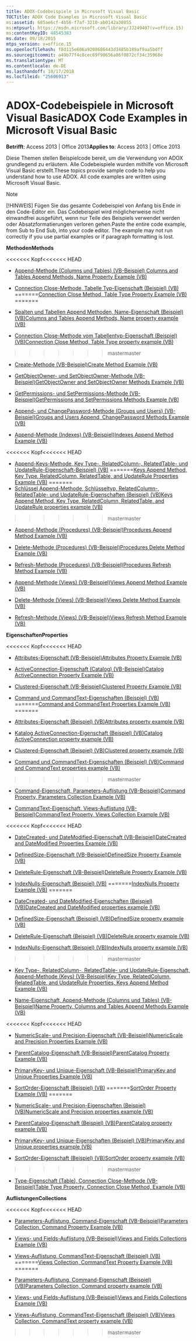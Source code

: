 ```yaml
---
title: ADOX-Codebeispiele in Microsoft Visual Basic
TOCTitle: ADOX Code Examples in Microsoft Visual Basic
ms:assetid: 685ae6cf-4b56-f7af-3210-ab0142a30855
ms:mtpsurl: https://msdn.microsoft.com/library/JJ249407(v=office.15)
ms:contentKeyID: 48545383
ms.date: 09/18/2015
mtps_version: v=office.15
ms.openlocfilehash: f8d115e606a9208686443d3485b189af9aa5bdff
ms.sourcegitcommit: a49b77f4c8cec69f90656a86f0872cf34c35968e
ms.translationtype: MT
ms.contentlocale: de-DE
ms.lasthandoff: 10/17/2018
ms.locfileid: "25606913"
---
```

# <a name="adox-code-examples-in-microsoft-visual-basic"></a><span data-ttu-id="165d1-102">ADOX-Codebeispiele in Microsoft Visual Basic</span><span class="sxs-lookup"><span data-stu-id="165d1-102">ADOX Code Examples in Microsoft Visual Basic</span></span>


<span data-ttu-id="165d1-103">**Betrifft**: Access 2013 | Office 2013</span><span class="sxs-lookup"><span data-stu-id="165d1-103">**Applies to**: Access 2013 | Office 2013</span></span>

<span data-ttu-id="165d1-p101">Diese Themen stellen Beispielcode bereit, um die Verwendung von ADOX grundlegend zu erläutern. Alle Codebeispiele wurden mithilfe von Microsoft Visual Basic erstellt.</span><span class="sxs-lookup"><span data-stu-id="165d1-p101">These topics provide sample code to help you understand how to use ADOX. All code examples are written using Microsoft Visual Basic.</span></span>


> [!NOTE]
> <span data-ttu-id="165d1-p102">[!HINWEIS] Fügen Sie das gesamte Codebeispiel von Anfang bis Ende in den Code-Editor ein. Das Codebeispiel wird möglicherweise nicht einwandfrei ausgeführt, wenn nur Teile des Beispiels verwendet werden oder Absatzformatierungen verloren gehen.</span><span class="sxs-lookup"><span data-stu-id="165d1-p102">Paste the entire code example, from Sub to End Sub, into your code editor. The example may not run correctly if you use partial examples or if paragraph formatting is lost.</span></span>



<span data-ttu-id="165d1-108">**Methoden**</span><span class="sxs-lookup"><span data-stu-id="165d1-108">**Methods**</span></span>

<span data-ttu-id="165d1-109"><<<<<<< Kopf</span><span class="sxs-lookup"><span data-stu-id="165d1-109"><<<<<<< HEAD</span></span>
  - [<span data-ttu-id="165d1-110"> Append-Methode (Columns und Tables) (VB-Beispiel) </span><span class="sxs-lookup"><span data-stu-id="165d1-110">Columns and Tables Append Methods, Name Property Example (VB)</span></span>](columns-and-tables-append-methods-name-property-example-vb.md)

  - <span data-ttu-id="165d1-111">[Connection Close-Methode, Tabelle Typ-Eigenschaft (Beispiel) (VB)](connection-close-method-table-type-property-example-vb.md)
=======</span><span class="sxs-lookup"><span data-stu-id="165d1-111">[Connection Close Method, Table Type Property Example (VB)](connection-close-method-table-type-property-example-vb.md)
=======</span></span>
  - [<span data-ttu-id="165d1-112">Spalten und Tabellen Append Methoden, Name-Eigenschaft (Beispiel) (VB)</span><span class="sxs-lookup"><span data-stu-id="165d1-112">Columns and Tables Append Methods, Name property example (VB)</span></span>](columns-and-tables-append-methods-name-property-example-vb.md)

  - [<span data-ttu-id="165d1-113">Connection Close-Methode vom Tabellentyp-Eigenschaft (Beispiel) (VB)</span><span class="sxs-lookup"><span data-stu-id="165d1-113">Connection Close Method, Table Type property example (VB)</span></span>](connection-close-method-table-type-property-example-vb.md)
>>>>>>> <span data-ttu-id="165d1-114">master</span><span class="sxs-lookup"><span data-stu-id="165d1-114">master</span></span>

  - [<span data-ttu-id="165d1-115">Create-Methode (VB-Beispiel)</span><span class="sxs-lookup"><span data-stu-id="165d1-115">Create Method Example (VB)</span></span>](create-method-example-vb.md)

  - [<span data-ttu-id="165d1-116">GetObjectOwner- und SetObjectOwner-Methode (VB-Beispiel)</span><span class="sxs-lookup"><span data-stu-id="165d1-116">GetObjectOwner and SetObjectOwner Methods Example (VB)</span></span>](getobjectowner-and-setobjectowner-methods-example-vb.md)

  - [<span data-ttu-id="165d1-117">GetPermissions- und SetPermissions-Methode (VB-Beispiel)</span><span class="sxs-lookup"><span data-stu-id="165d1-117">GetPermissions and SetPermissions Methods Example (VB)</span></span>](getpermissions-and-setpermissions-methods-example-vb.md)

  - [<span data-ttu-id="165d1-118">Append- und ChangePassword-Methode (Groups und Users) (VB-Beispiel)</span><span class="sxs-lookup"><span data-stu-id="165d1-118">Groups and Users Append, ChangePassword Methods Example (VB)</span></span>](groups-and-users-append-changepassword-methods-example-vb.md)

  - [<span data-ttu-id="165d1-119">Append-Methode (Indexes) (VB-Beispiel)</span><span class="sxs-lookup"><span data-stu-id="165d1-119">Indexes Append Method Example (VB)</span></span>](indexes-append-method-example-vb.md)

<span data-ttu-id="165d1-120"><<<<<<< Kopf</span><span class="sxs-lookup"><span data-stu-id="165d1-120"><<<<<<< HEAD</span></span>
  - <span data-ttu-id="165d1-121">[Append-Keys-Methode, Key Type-, RelatedColumn-, RelatedTable- und UpdateRule-Eigenschaft-Beispiel) (VB)](keys-append-method-key-type-relatedcolumn-relatedtable-and-updaterule-properties-example-vb.md)
=======</span><span class="sxs-lookup"><span data-stu-id="165d1-121">[Keys Append Method, Key Type, RelatedColumn, RelatedTable, and UpdateRule Properties Example (VB)](keys-append-method-key-type-relatedcolumn-relatedtable-and-updaterule-properties-example-vb.md)
=======</span></span>
  - [<span data-ttu-id="165d1-122">Schlüssel Append-Methode, Schlüsseltyp, RelatedColumn-, RelatedTable- und UpdateRule-Eigenschaften (Beispiel) (VB)</span><span class="sxs-lookup"><span data-stu-id="165d1-122">Keys Append Method, Key Type, RelatedColumn, RelatedTable, and UpdateRule properties example (VB)</span></span>](keys-append-method-key-type-relatedcolumn-relatedtable-and-updaterule-properties-example-vb.md)
>>>>>>> <span data-ttu-id="165d1-123">master</span><span class="sxs-lookup"><span data-stu-id="165d1-123">master</span></span>

  - [<span data-ttu-id="165d1-124">Append-Methode (Procedures) (VB-Beispiel)</span><span class="sxs-lookup"><span data-stu-id="165d1-124">Procedures Append Method Example (VB)</span></span>](procedures-append-method-example-vb.md)

  - [<span data-ttu-id="165d1-125">Delete-Methode (Procedures) (VB-Beispiel)</span><span class="sxs-lookup"><span data-stu-id="165d1-125">Procedures Delete Method Example (VB)</span></span>](procedures-delete-method-example-vb.md)

  - [<span data-ttu-id="165d1-126">Refresh-Methode (Procedures) (VB-Beispiel)</span><span class="sxs-lookup"><span data-stu-id="165d1-126">Procedures Refresh Method Example (VB)</span></span>](procedures-refresh-method-example-vb.md)

  - [<span data-ttu-id="165d1-127">Append-Methode (Views) (VB-Beispiel)</span><span class="sxs-lookup"><span data-stu-id="165d1-127">Views Append Method Example (VB)</span></span>](views-append-method-example-vb.md)

  - [<span data-ttu-id="165d1-128">Delete-Methode (Views) (VB-Beispiel)</span><span class="sxs-lookup"><span data-stu-id="165d1-128">Views Delete Method Example (VB)</span></span>](views-delete-method-example-vb.md)

  - [<span data-ttu-id="165d1-129">Refresh-Methode (Views) (VB-Beispiel)</span><span class="sxs-lookup"><span data-stu-id="165d1-129">Views Refresh Method Example (VB)</span></span>](views-refresh-method-example-vb.md)

<span data-ttu-id="165d1-130">**Eigenschaften**</span><span class="sxs-lookup"><span data-stu-id="165d1-130">**Properties**</span></span>

<span data-ttu-id="165d1-131"><<<<<<< Kopf</span><span class="sxs-lookup"><span data-stu-id="165d1-131"><<<<<<< HEAD</span></span>
  - [<span data-ttu-id="165d1-132">Attributes-Eigenschaft (VB-Beispiel)</span><span class="sxs-lookup"><span data-stu-id="165d1-132">Attributes Property Example (VB)</span></span>](attributes-property-example-vb.md)

  - [<span data-ttu-id="165d1-133">ActiveConnection-Eigenschaft (Catalog) (VB-Beispiel)</span><span class="sxs-lookup"><span data-stu-id="165d1-133">Catalog ActiveConnection Property Example (VB)</span></span>](catalog-activeconnection-property-example-vb.md)

  - [<span data-ttu-id="165d1-134">Clustered-Eigenschaft (VB-Beispiel)</span><span class="sxs-lookup"><span data-stu-id="165d1-134">Clustered Property Example (VB)</span></span>](clustered-property-example-vb.md)

  - <span data-ttu-id="165d1-135">[Command und CommandText-Eigenschaften (Beispiel) (VB)](command-and-commandtext-properties-example-vb.md)
=======</span><span class="sxs-lookup"><span data-stu-id="165d1-135">[Command and CommandText Properties Example (VB)](command-and-commandtext-properties-example-vb.md)
=======</span></span>
  - [<span data-ttu-id="165d1-136">Attributes-Eigenschaft (Beispiel) (VB)</span><span class="sxs-lookup"><span data-stu-id="165d1-136">Attributes property example (VB)</span></span>](attributes-property-example-vb.md)

  - [<span data-ttu-id="165d1-137">Katalog ActiveConnection-Eigenschaft (Beispiel) (VB)</span><span class="sxs-lookup"><span data-stu-id="165d1-137">Catalog ActiveConnection property example (VB)</span></span>](catalog-activeconnection-property-example-vb.md)

  - [<span data-ttu-id="165d1-138">Clustered-Eigenschaft (Beispiel) (VB)</span><span class="sxs-lookup"><span data-stu-id="165d1-138">Clustered property example (VB)</span></span>](clustered-property-example-vb.md)

  - [<span data-ttu-id="165d1-139">Command und CommandText-Eigenschaften (Beispiel) (VB)</span><span class="sxs-lookup"><span data-stu-id="165d1-139">Command and CommandText properties example (VB)</span></span>](command-and-commandtext-properties-example-vb.md)
>>>>>>> <span data-ttu-id="165d1-140">master</span><span class="sxs-lookup"><span data-stu-id="165d1-140">master</span></span>

  - [<span data-ttu-id="165d1-141">Command-Eigenschaft, Parameters-Auflistung (VB-Beispiel)</span><span class="sxs-lookup"><span data-stu-id="165d1-141">Command Property, Parameters Collection Example (VB)</span></span>](parameters-collection-command-property-example-vb.md)

  - [<span data-ttu-id="165d1-142">CommandText-Eigenschaft, Views-Auflistung (VB-Beispiel)</span><span class="sxs-lookup"><span data-stu-id="165d1-142">CommandText Property, Views Collection Example (VB)</span></span>](views-collection-commandtext-property-example-vb.md)

<span data-ttu-id="165d1-143"><<<<<<< Kopf</span><span class="sxs-lookup"><span data-stu-id="165d1-143"><<<<<<< HEAD</span></span>
  - [<span data-ttu-id="165d1-144">DateCreated- und DateModified-Eigenschaft (VB-Beispiel)</span><span class="sxs-lookup"><span data-stu-id="165d1-144">DateCreated and DateModified Properties Example (VB)</span></span>](datecreated-and-datemodified-properties-example-vb.md)

  - [<span data-ttu-id="165d1-145">DefinedSize-Eigenschaft (VB-Beispiel)</span><span class="sxs-lookup"><span data-stu-id="165d1-145">DefinedSize Property Example (VB)</span></span>](definedsize-property-example-vb.md)

  - [<span data-ttu-id="165d1-146">DeleteRule-Eigenschaft (VB-Beispiel)</span><span class="sxs-lookup"><span data-stu-id="165d1-146">DeleteRule Property Example (VB)</span></span>](deleterule-property-example-vb.md)

  - <span data-ttu-id="165d1-147">[IndexNulls-Eigenschaft (Beispiel) (VB)](indexnulls-property-example-vb.md)
=======</span><span class="sxs-lookup"><span data-stu-id="165d1-147">[IndexNulls Property Example (VB)](indexnulls-property-example-vb.md)
=======</span></span>
  - [<span data-ttu-id="165d1-148">DateCreated- und DateModified-Eigenschaften (Beispiel) (VB)</span><span class="sxs-lookup"><span data-stu-id="165d1-148">DateCreated and DateModified properties example (VB)</span></span>](datecreated-and-datemodified-properties-example-vb.md)

  - [<span data-ttu-id="165d1-149">DefinedSize-Eigenschaft (Beispiel) (VB)</span><span class="sxs-lookup"><span data-stu-id="165d1-149">DefinedSize property example (VB)</span></span>](definedsize-property-example-vb.md)

  - [<span data-ttu-id="165d1-150">DeleteRule-Eigenschaft (Beispiel) (VB)</span><span class="sxs-lookup"><span data-stu-id="165d1-150">DeleteRule property example (VB)</span></span>](deleterule-property-example-vb.md)

  - [<span data-ttu-id="165d1-151">IndexNulls-Eigenschaft (Beispiel) (VB)</span><span class="sxs-lookup"><span data-stu-id="165d1-151">IndexNulls property example (VB)</span></span>](indexnulls-property-example-vb.md)
>>>>>>> <span data-ttu-id="165d1-152">master</span><span class="sxs-lookup"><span data-stu-id="165d1-152">master</span></span>

  - [<span data-ttu-id="165d1-153">Key Type-, RelatedColumn-, RelatedTable- und UpdateRule-Eigenschaft, Append-Methode (Keys) (VB-Beispiel)</span><span class="sxs-lookup"><span data-stu-id="165d1-153">Key Type, RelatedColumn, RelatedTable, and UpdateRule Properties, Keys Append Method Example (VB)</span></span>](keys-append-method-key-type-relatedcolumn-relatedtable-and-updaterule-properties-example-vb.md)

  - [<span data-ttu-id="165d1-154">Name-Eigenschaft, Append-Methode (Columns und Tables) (VB-Beispiel)</span><span class="sxs-lookup"><span data-stu-id="165d1-154">Name Property, Columns and Tables Append Methods Example (VB)</span></span>](columns-and-tables-append-methods-name-property-example-vb.md)

<span data-ttu-id="165d1-155"><<<<<<< Kopf</span><span class="sxs-lookup"><span data-stu-id="165d1-155"><<<<<<< HEAD</span></span>
  - [<span data-ttu-id="165d1-156">NumericScale- und Precision-Eigenschaft (VB-Beispiel)</span><span class="sxs-lookup"><span data-stu-id="165d1-156">NumericScale and Precision Properties Example (VB)</span></span>](numericscale-and-precision-properties-example-vb.md)

  - [<span data-ttu-id="165d1-157">ParentCatalog-Eigenschaft (VB-Beispiel)</span><span class="sxs-lookup"><span data-stu-id="165d1-157">ParentCatalog Property Example (VB)</span></span>](parentcatalog-property-example-vb.md)

  - [<span data-ttu-id="165d1-158">PrimaryKey- und Unique-Eigenschaft (VB-Beispiel)</span><span class="sxs-lookup"><span data-stu-id="165d1-158">PrimaryKey and Unique Properties Example (VB)</span></span>](primarykey-and-unique-properties-example-vb.md)

  - <span data-ttu-id="165d1-159">[SortOrder-Eigenschaft (Beispiel) (VB)](sortorder-property-example-vb.md)
=======</span><span class="sxs-lookup"><span data-stu-id="165d1-159">[SortOrder Property Example (VB)](sortorder-property-example-vb.md)
=======</span></span>
  - [<span data-ttu-id="165d1-160">NumericScale- und Precision-Eigenschaften (Beispiel) (VB)</span><span class="sxs-lookup"><span data-stu-id="165d1-160">NumericScale and Precision properties example (VB)</span></span>](numericscale-and-precision-properties-example-vb.md)

  - [<span data-ttu-id="165d1-161">ParentCatalog-Eigenschaft (Beispiel) (VB)</span><span class="sxs-lookup"><span data-stu-id="165d1-161">ParentCatalog property example (VB)</span></span>](parentcatalog-property-example-vb.md)

  - [<span data-ttu-id="165d1-162">PrimaryKey- und Unique-Eigenschaften (Beispiel) (VB)</span><span class="sxs-lookup"><span data-stu-id="165d1-162">PrimaryKey and Unique properties example (VB)</span></span>](primarykey-and-unique-properties-example-vb.md)

  - [<span data-ttu-id="165d1-163">SortOrder-Eigenschaft (Beispiel) (VB)</span><span class="sxs-lookup"><span data-stu-id="165d1-163">SortOrder property example (VB)</span></span>](sortorder-property-example-vb.md)
>>>>>>> <span data-ttu-id="165d1-164">master</span><span class="sxs-lookup"><span data-stu-id="165d1-164">master</span></span>

  - [<span data-ttu-id="165d1-165">Type-Eigenschaft (Table), Connection Close-Methode (VB-Beispiel)</span><span class="sxs-lookup"><span data-stu-id="165d1-165">Table Type Property, Connection Close Method, Example (VB)</span></span>](connection-close-method-table-type-property-example-vb.md)

<span data-ttu-id="165d1-166">**Auflistungen**</span><span class="sxs-lookup"><span data-stu-id="165d1-166">**Collections**</span></span>

<span data-ttu-id="165d1-167"><<<<<<< Kopf</span><span class="sxs-lookup"><span data-stu-id="165d1-167"><<<<<<< HEAD</span></span>
  - [<span data-ttu-id="165d1-168">Parameters-Auflistung, Command-Eigenschaft (VB-Beispiel)</span><span class="sxs-lookup"><span data-stu-id="165d1-168">Parameters Collection, Command Property Example (VB)</span></span>](parameters-collection-command-property-example-vb.md)

  - [<span data-ttu-id="165d1-169">Views- und Fields-Auflistung (VB-Beispiel)</span><span class="sxs-lookup"><span data-stu-id="165d1-169">Views and Fields Collections Example (VB)</span></span>](views-and-fields-collections-example-vb.md)

  - <span data-ttu-id="165d1-170">[Views-Auflistung, CommandText-Eigenschaft (Beispiel) (VB)](views-collection-commandtext-property-example-vb.md)
=======</span><span class="sxs-lookup"><span data-stu-id="165d1-170">[Views Collection, CommandText Property Example (VB)](views-collection-commandtext-property-example-vb.md)
=======</span></span>
  - [<span data-ttu-id="165d1-171">Parameters-Auflistung, Command-Eigenschaft (Beispiel) (VB)</span><span class="sxs-lookup"><span data-stu-id="165d1-171">Parameters Collection, Command property example (VB)</span></span>](parameters-collection-command-property-example-vb.md)

  - [<span data-ttu-id="165d1-172">Views- und Fields-Auflistung (VB-Beispiel)</span><span class="sxs-lookup"><span data-stu-id="165d1-172">Views and Fields Collections Example (VB)</span></span>](views-and-fields-collections-example-vb.md)

  - [<span data-ttu-id="165d1-173">Views-Auflistung, CommandText-Eigenschaft (Beispiel) (VB)</span><span class="sxs-lookup"><span data-stu-id="165d1-173">Views Collection, CommandText property example (VB)</span></span>](views-collection-commandtext-property-example-vb.md)
>>>>>>> <span data-ttu-id="165d1-174">master</span><span class="sxs-lookup"><span data-stu-id="165d1-174">master</span></span>

